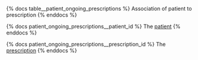 {% docs table__patient_ongoing_prescriptions %}
Association of patient to prescription
{% enddocs %}

{% docs patient_ongoing_prescriptions__patient_id %}
The [patient](#!/source/source.tamanu.tamanu.patients)
{% enddocs %}

{% docs patient_ongoing_prescriptions__prescription_id %}
The [prescription](#!/source/source.tamanu.tamanu.prescriptions)
{% enddocs %}
